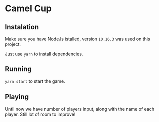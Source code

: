 # Camel Cup

## Instalation

Make sure you have NodeJs istalled, version `10.16.3` was used on this project. 

Just use `yarn` to install dependencies.

## Running

`yarn start` to start the game.

## Playing

Until now we have number of players input, along with the name of each player. Still lot of room to improve!